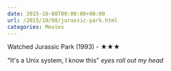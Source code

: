 ```yaml
---
date: 2015-10-08T00:00:00+00:00
url: /2015/10/08/jurassic-park.html
categories: Movies
---
```

Watched Jurassic Park (1993) - ★★★

"It's a Unix system, I know this" *eyes roll out my head*



